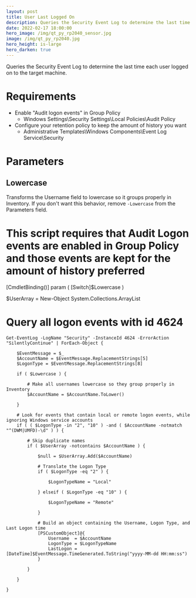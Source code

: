 ```yaml
---
layout: post
title: User Last Logged On
description: Queries the Security Event Log to determine the last time each user logged on to the target machine
date: 2022-02-17 18:00:00
hero_image: /img/qt_py_rp2040_sensor.jpg
image: /img/qt_py_rp2040.jpg
hero_height: is-large
hero_darken: true
---
```


Queries the Security Event Log to determine the last time each user logged on to the target machine.

# Requirements

* Enable "Audit logon events" in Group Policy
  * Windows Settings\Security Settings\Local Policies\Audit Policy
* Configure your retention policy to keep the amount of history you want
  * Administrative Templates\Windows Components\Event Log Service\Security

# Parameters

## Lowercase

Transforms the Username field to lowercase so it groups properly in Inventory. If you don't want this behavior, remove `-Lowercase` from the Parameters field.


# This script requires that Audit Logon events are enabled in Group Policy and those events are kept for the amount of history preferred

[CmdletBinding()]
param (
    [Switch]$Lowercase
)

$UserArray = New-Object System.Collections.ArrayList

# Query all logon events with id 4624 
	Get-EventLog -LogName "Security" -InstanceId 4624 -ErrorAction "SilentlyContinue" | ForEach-Object {

		$EventMessage = $_
		$AccountName = $EventMessage.ReplacementStrings[5]
		$LogonType = $EventMessage.ReplacementStrings[8]

		if ( $Lowercase ) {

			# Make all usernames lowercase so they group properly in Inventory
			$AccountName = $AccountName.ToLower()

		}

		# Look for events that contain local or remote logon events, while ignoring Windows service accounts
		if ( ( $LogonType -in "2", "10" ) -and ( $AccountName -notmatch "^(DWM|UMFD)-\d" ) ) {
		
			# Skip duplicate names
			if ( $UserArray -notcontains $AccountName ) {

				$null = $UserArray.Add($AccountName)
				
				# Translate the Logon Type
				if ( $LogonType -eq "2" ) {

					$LogonTypeName = "Local"

				} elseif ( $LogonType -eq "10" ) {

					$LogonTypeName = "Remote"

				}

				# Build an object containing the Username, Logon Type, and Last Logon time
				[PSCustomObject]@{
					Username  = $AccountName
					LogonType = $LogonTypeName
					LastLogon = [DateTime]$EventMessage.TimeGenerated.ToString("yyyy-MM-dd HH:mm:ss")
				}  

			}

		}

	}